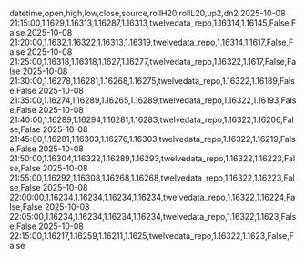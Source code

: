 datetime,open,high,low,close,source,rollH20,rollL20,up2,dn2
2025-10-08 21:15:00,1.1629,1.16313,1.16287,1.16313,twelvedata_repo,1.16314,1.16145,False,False
2025-10-08 21:20:00,1.1632,1.16322,1.16313,1.16319,twelvedata_repo,1.16314,1.1617,False,False
2025-10-08 21:25:00,1.16318,1.16318,1.1627,1.16277,twelvedata_repo,1.16322,1.1617,False,False
2025-10-08 21:30:00,1.16278,1.16281,1.16268,1.16275,twelvedata_repo,1.16322,1.16189,False,False
2025-10-08 21:35:00,1.16274,1.16289,1.16265,1.16289,twelvedata_repo,1.16322,1.16193,False,False
2025-10-08 21:40:00,1.16289,1.16294,1.16281,1.16283,twelvedata_repo,1.16322,1.16206,False,False
2025-10-08 21:45:00,1.16281,1.16303,1.16276,1.16303,twelvedata_repo,1.16322,1.16219,False,False
2025-10-08 21:50:00,1.16304,1.16322,1.16289,1.16293,twelvedata_repo,1.16322,1.16223,False,False
2025-10-08 21:55:00,1.16292,1.16308,1.16268,1.16268,twelvedata_repo,1.16322,1.16223,False,False
2025-10-08 22:00:00,1.16234,1.16234,1.16234,1.16234,twelvedata_repo,1.16322,1.16224,False,False
2025-10-08 22:05:00,1.16234,1.16234,1.16234,1.16234,twelvedata_repo,1.16322,1.1623,False,False
2025-10-08 22:15:00,1.16217,1.16259,1.16211,1.1625,twelvedata_repo,1.16322,1.1623,False,False
